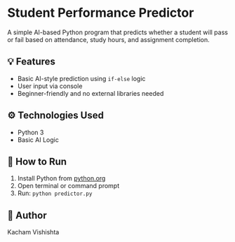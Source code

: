 # Student Performance Predictor

A simple AI-based Python program that predicts whether a student will pass or fail based on attendance, study hours, and assignment completion.

## 💡 Features
- Basic AI-style prediction using `if-else` logic
- User input via console
- Beginner-friendly and no external libraries needed

## ⚙️ Technologies Used
- Python 3
- Basic AI Logic

## 🚀 How to Run
1. Install Python from [python.org](https://www.python.org/)
2. Open terminal or command prompt
3. Run: `python predictor.py`

## 📌 Author
Kacham Vishishta
